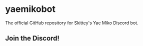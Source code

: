﻿# yaemikobot
The official GitHub repository for Skittey's Yae Miko Discord bot.

## Join the Discord!

